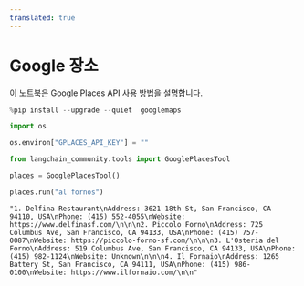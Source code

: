 ```yaml
---
translated: true
---
```


# Google 장소

이 노트북은 Google Places API 사용 방법을 설명합니다.

```python
%pip install --upgrade --quiet  googlemaps
```

```python
import os

os.environ["GPLACES_API_KEY"] = ""
```

```python
from langchain_community.tools import GooglePlacesTool
```

```python
places = GooglePlacesTool()
```

```python
places.run("al fornos")
```

```output
"1. Delfina Restaurant\nAddress: 3621 18th St, San Francisco, CA 94110, USA\nPhone: (415) 552-4055\nWebsite: https://www.delfinasf.com/\n\n\n2. Piccolo Forno\nAddress: 725 Columbus Ave, San Francisco, CA 94133, USA\nPhone: (415) 757-0087\nWebsite: https://piccolo-forno-sf.com/\n\n\n3. L'Osteria del Forno\nAddress: 519 Columbus Ave, San Francisco, CA 94133, USA\nPhone: (415) 982-1124\nWebsite: Unknown\n\n\n4. Il Fornaio\nAddress: 1265 Battery St, San Francisco, CA 94111, USA\nPhone: (415) 986-0100\nWebsite: https://www.ilfornaio.com/\n\n"
```
